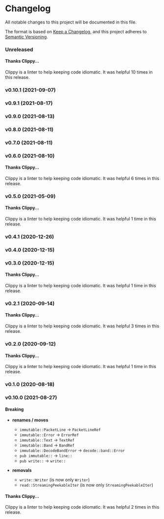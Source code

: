 # Changelog

All notable changes to this project will be documented in this file.

The format is based on [Keep a Changelog](https://keepachangelog.com/en/1.0.0/),
and this project adheres to [Semantic Versioning](https://semver.org/spec/v2.0.0.html).

### Unreleased

#### Thanks Clippy…

Clippy is a linter to help keeping code idiomatic. It was helpful 10 times in this release.

### v0.10.1 (2021-09-07)

### v0.9.1 (2021-08-17)

### v0.9.0 (2021-08-13)

### v0.8.0 (2021-08-11)

### v0.7.0 (2021-08-11)

### v0.6.0 (2021-08-10)

#### Thanks Clippy…

Clippy is a linter to help keeping code idiomatic. It was helpful 6 times in this release.

### v0.5.0 (2021-05-09)

#### Thanks Clippy…

Clippy is a linter to help keeping code idiomatic. It was helpful 1 time in this release.

### v0.4.1 (2020-12-26)

### v0.4.0 (2020-12-15)

### v0.3.0 (2020-12-15)

#### Thanks Clippy…

Clippy is a linter to help keeping code idiomatic. It was helpful 1 time in this release.

### v0.2.1 (2020-09-14)

#### Thanks Clippy…

Clippy is a linter to help keeping code idiomatic. It was helpful 3 times in this release.

### v0.2.0 (2020-09-12)

#### Thanks Clippy…

Clippy is a linter to help keeping code idiomatic. It was helpful 1 time in this release.

### v0.1.0 (2020-08-18)

### v0.10.0 (2021-08-27)

#### Breaking

* **renames / moves**
    - `immutable::PacketLine` -> `PacketLineRef`
    - `immutable::Error` -> `ErrorRef`
    - `immutable::Text` -> `TextRef`
    - `immutable::Band` -> `BandRef`
    - `immutable::DecodeBandError` -> `decode::band::Error`
    - `pub immutable::` -> `line::`
    - `pub write::` -> `write::`

* **removals**
   - `write::Writer` (is now only `Writer`)
   - `read::StreamingPeekableIter` (is now only `StreamingPeekableIter`)
#### Thanks Clippy…

Clippy is a linter to help keeping code idiomatic. It was helpful 2 times in this release.

